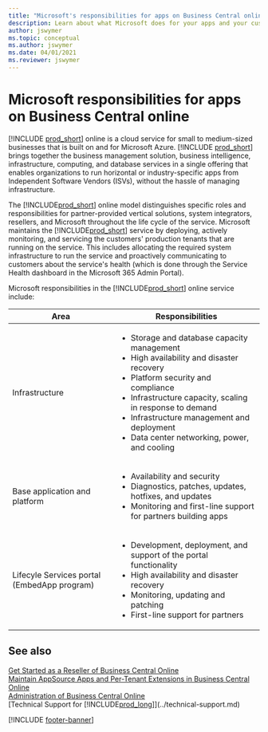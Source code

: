 ```yaml
---
title: "Microsoft's responsibilities for apps on Business Central online"
description: Learn about what Microsoft does for your apps and your customers.
author: jswymer
ms.topic: conceptual
ms.author: jswymer
ms.date: 04/01/2021
ms.reviewer: jswymer
---
```


# Microsoft responsibilities for apps on Business Central online

[!INCLUDE [prod_short](../developer/includes/prod_short.md)] online is a cloud service for small to medium-sized businesses that is built on and for Microsoft Azure. [!INCLUDE [prod_short](../developer/includes/prod_short.md)] brings together the business management solution, business intelligence, infrastructure, computing, and database services in a single offering that enables organizations to run horizontal or industry-specific apps from Independent Software Vendors (ISVs), without the hassle of managing infrastructure.

The [!INCLUDE[prod_short](../developer/includes/prod_short.md)] online model distinguishes specific roles and responsibilities for partner-provided vertical solutions, system integrators, resellers, and Microsoft throughout the life cycle of the service. Microsoft maintains the [!INCLUDE[prod_short](../developer/includes/prod_short.md)] service by deploying, actively monitoring, and servicing the customers' production tenants that are running on the service. This includes allocating the required system infrastructure to run the service and proactively communicating to customers about the service's health (which is done through the Service Health dashboard in the Microsoft 365 Admin Portal).

Microsoft responsibilities in the [!INCLUDE[prod_short](../developer/includes/prod_short.md)] online service include:

|Area|Responsibilities|
|----|----------------|
|Infrastructure|<ul><li>Storage and database capacity management</li><li>High availability and disaster recovery</li><li>Platform security and compliance</li><li>Infrastructure capacity, scaling in response to demand </li><li>Infrastructure management and deployment</li><li>Data center networking, power, and cooling</li></ul>| 
|Base application and platform|<ul><li>Availability and security</li><li>Diagnostics, patches, updates, hotfixes, and updates</li><li>Monitoring and first-line support for partners building apps</li></ul>| 
|Lifecyle Services portal (EmbedApp program)|<ul><li>Development, deployment, and support of the portal functionality</li><li>High availability and disaster recovery</li><li>Monitoring, updating and patching</li><li>First-line support for partners</li></ul>|  

## See also

[Get Started as a Reseller of Business Central Online](../administration/get-started-online.md)  
[Maintain AppSource Apps and Per-Tenant Extensions in Business Central Online](../developer/app-maintain.md)  
[Administration of Business Central Online](../administration/tenant-administration.md)  
[Technical Support for [!INCLUDE[prod_long](../developer/includes/prod_long.md)]](../technical-support.md)  

[!INCLUDE [footer-banner](../includes/footer-banner.md)]
